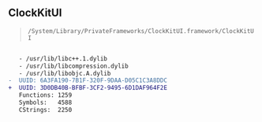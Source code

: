 ## ClockKitUI

> `/System/Library/PrivateFrameworks/ClockKitUI.framework/ClockKitUI`

```diff

   - /usr/lib/libc++.1.dylib
   - /usr/lib/libcompression.dylib
   - /usr/lib/libobjc.A.dylib
-  UUID: 6A3FA190-7B1F-320F-9DAA-D05C1C3A8DDC
+  UUID: 3D0DB40B-BFBF-3CF2-9495-6D1DAF964F2E
   Functions: 1259
   Symbols:   4588
   CStrings:  2250

```
